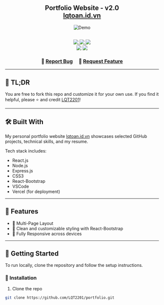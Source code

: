 <h2 align="center">
  Portfolio Website - v2.0<br/>
  <a href="https://lqtoan.id.vn" target="_blank">lqtoan.id.vn</a>
</h2>
<div align="center">
  <img alt="Demo" src="./Images/preview.png" />
</div>

<br/>

<p align="center">
  <a href="https://forthebadge.com" target="_blank">
    <img src="https://forthebadge.com/images/badges/built-with-love.svg" />
  </a>
  <a href="https://forthebadge.com" target="_blank">
    <img src="https://forthebadge.com/images/badges/made-with-javascript.svg" />
  </a>
  <a href="https://forthebadge.com" target="_blank">
    <img src="https://forthebadge.com/images/badges/open-source.svg" />
  </a>
  <br/>
  <img src="https://img.shields.io/github/stars/LQT2201/portfolio?color=red&logo=github&style=for-the-badge" />
  <img src="https://img.shields.io/github/forks/LQT2201/portfolio?color=red&logo=github&style=for-the-badge" />
</p>

<h3 align="center">
  🔹 <a href="https://github.com/LQT2201/portfolio/issues">Report Bug</a> &nbsp; &nbsp;
  🔹 <a href="https://github.com/LQT2201/portfolio/issues">Request Feature</a>
</h3>

---

## 📝 TL;DR

You are free to fork this repo and customize it for your own use. If you find it helpful, please ⭐ and credit [LQT2201](https://github.com/LQT2201/portfolio)!

---

## 🛠 Built With

My personal portfolio website [lqtoan.id.vn](https://lqtoan.id.vn) showcases selected GitHub projects, technical skills, and my resume.

Tech stack includes:

- React.js
- Node.js
- Express.js
- CSS3
- React-Bootstrap
- VSCode
- Vercel (for deployment)

---

## 🎯 Features

- 📖 Multi-Page Layout
- 🎨 Clean and customizable styling with React-Bootstrap
- 📱 Fully Responsive across devices

---

## 🚀 Getting Started

To run locally, clone the repository and follow the setup instructions.

### 🔧 Installation

1. Clone the repo

```bash
git clone https://github.com/LQT2201/portfolio.git
```
